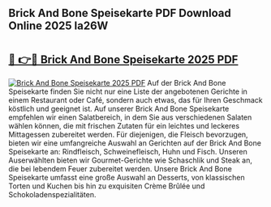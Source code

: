 ## Brick And Bone Speisekarte PDF Download Online 2025 la26W

# <h2><a href="http://gc8vos.nevu.top/?p=Brick+And+Bone+Speisekarte">🔗 👉🔴 Brick And Bone Speisekarte 2025 PDF</a></h2>

[![Brick And Bone Speisekarte 2025 PDF](https://i.imgur.com/dBaPXMq.png)](http://gc8vos.nevu.top/?p=Brick+And+Bone+Speisekarte)
Auf der Brick And Bone Speisekarte finden Sie nicht nur eine Liste der angebotenen Gerichte in einem Restaurant oder Café, sondern auch etwas, das für Ihren Geschmack köstlich und geeignet ist. Auf unserer Brick And Bone Speisekarte empfehlen wir einen Salatbereich, in dem Sie aus verschiedenen Salaten wählen können, die mit frischen Zutaten für ein leichtes und leckeres Mittagessen zubereitet werden. Für diejenigen, die Fleisch bevorzugen, bieten wir eine umfangreiche Auswahl an Gerichten auf der Brick And Bone Speisekarte an: Rindfleisch, Schweinefleisch, Huhn und Fisch. Unseren Auserwählten bieten wir Gourmet-Gerichte wie Schaschlik und Steak an, die bei lebendem Feuer zubereitet werden. Unsere Brick And Bone Speisekarte umfasst eine große Auswahl an Desserts, von klassischen Torten und Kuchen bis hin zu exquisiten Crème Brûlée und Schokoladenspezialitäten.
